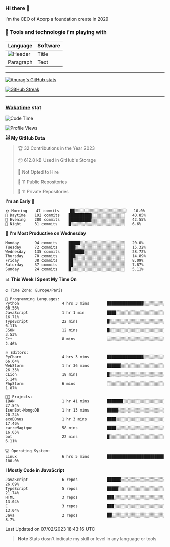 ### Hi there 👋

i'm the CEO of Acorp a foundation create in 2029  

### 🧰 Tools and technologie i'm playing with

 | Language | Software |
| ----------- | ----------- |
| ![Header](https://img.shields.io/badge/Nuxt3-green&style=for-the-badge&logo=nustjs&logoColor=00DC82) | Title |
| Paragraph | Text |

---

[![Anurag's GitHub stats](https://github-readme-stats.vercel.app/api?username=ackimixs&show_icons=true&theme=github_dark&count_private=true)](https://www.ackimixs.xyz)

[![GitHub Streak](https://github-readme-streak-stats.herokuapp.com?user=Ackimixs&theme=github-dark-blue&date_format=j%20M%5B%20Y%5D&mode=weekly)](https://git.io/streak-stats)

---
 
 ### [Wakatime](https://wakatime.com/) stat

<!--START_SECTION:waka-->
![Code Time](http://img.shields.io/badge/Code%20Time-386%20hrs%2046%20mins-blue)

![Profile Views](http://img.shields.io/badge/Profile%20Views-1-blue)

**🐱 My GitHub Data** 

> 🏆 32 Contributions in the Year 2023
 > 
> 📦 612.8 kB Used in GitHub's Storage 
 > 
> 🚫 Not Opted to Hire
 > 
> 📜 11 Public Repositories 
 > 
> 🔑 11 Private Repositories  
 > 
**I'm an Early 🐤** 

```text
🌞 Morning    47 commits     ██░░░░░░░░░░░░░░░░░░░░░░░   10.0% 
🌆 Daytime    192 commits    ██████████░░░░░░░░░░░░░░░   40.85% 
🌃 Evening    200 commits    ██████████░░░░░░░░░░░░░░░   42.55% 
🌙 Night      31 commits     █░░░░░░░░░░░░░░░░░░░░░░░░   6.6%

```
📅 **I'm Most Productive on Wednesday** 

```text
Monday       94 commits     █████░░░░░░░░░░░░░░░░░░░░   20.0% 
Tuesday      72 commits     ███░░░░░░░░░░░░░░░░░░░░░░   15.32% 
Wednesday    135 commits    ███████░░░░░░░░░░░░░░░░░░   28.72% 
Thursday     70 commits     ███░░░░░░░░░░░░░░░░░░░░░░   14.89% 
Friday       38 commits     ██░░░░░░░░░░░░░░░░░░░░░░░   8.09% 
Saturday     37 commits     ██░░░░░░░░░░░░░░░░░░░░░░░   7.87% 
Sunday       24 commits     █░░░░░░░░░░░░░░░░░░░░░░░░   5.11%

```


📊 **This Week I Spent My Time On** 

```text
⌚︎ Time Zone: Europe/Paris

💬 Programming Languages: 
Python                   4 hrs 3 mins        ████████████████░░░░░░░░░   66.56% 
JavaScript               1 hr 1 min          ████░░░░░░░░░░░░░░░░░░░░░   16.71% 
TypeScript               22 mins             █░░░░░░░░░░░░░░░░░░░░░░░░   6.11% 
JSON                     12 mins             █░░░░░░░░░░░░░░░░░░░░░░░░   3.53% 
C++                      8 mins              ░░░░░░░░░░░░░░░░░░░░░░░░░   2.46%

🔥 Editors: 
PyCharm                  4 hrs 3 mins        ████████████████░░░░░░░░░   66.64% 
WebStorm                 1 hr 36 mins        ██████░░░░░░░░░░░░░░░░░░░   26.35% 
CLion                    18 mins             █░░░░░░░░░░░░░░░░░░░░░░░░   5.14% 
PhpStorm                 6 mins              ░░░░░░░░░░░░░░░░░░░░░░░░░   1.87%

🐱‍💻 Projects: 
IBAN                     1 hr 41 mins        ███████░░░░░░░░░░░░░░░░░░   27.84% 
IsenBot-MongoDB          1 hr 13 mins        █████░░░░░░░░░░░░░░░░░░░░   20.24% 
exoBOnus                 1 hr 3 mins         ████░░░░░░░░░░░░░░░░░░░░░   17.46% 
carreMagique             58 mins             ████░░░░░░░░░░░░░░░░░░░░░   16.05% 
bot                      22 mins             █░░░░░░░░░░░░░░░░░░░░░░░░   6.11%

💻 Operating System: 
Linux                    6 hrs 5 mins        █████████████████████████   100.0%

```

**I Mostly Code in JavaScript** 

```text
JavaScript               6 repos             ██████░░░░░░░░░░░░░░░░░░░   26.09% 
TypeScript               5 repos             █████░░░░░░░░░░░░░░░░░░░░   21.74% 
HTML                     3 repos             ███░░░░░░░░░░░░░░░░░░░░░░   13.04% 
C                        3 repos             ███░░░░░░░░░░░░░░░░░░░░░░   13.04% 
Java                     2 repos             ██░░░░░░░░░░░░░░░░░░░░░░░   8.7%

```



 Last Updated on 07/02/2023 18:43:16 UTC
<!--END_SECTION:waka-->

> **Note**
> Stats dosn't indicate my skill or level in any language or tools
